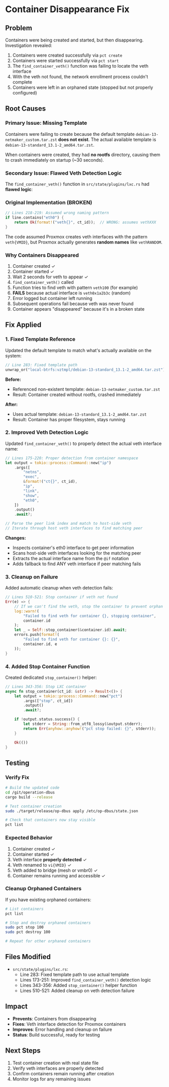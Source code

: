 # Container Disappearance Fix

## Problem
Containers were being created and started, but then disappearing. Investigation revealed:
1. Containers were created successfully via `pct create`
2. Containers were started successfully via `pct start`
3. The `find_container_veth()` function was failing to locate the veth interface
4. With the veth not found, the network enrollment process couldn't complete
5. Containers were left in an orphaned state (stopped but not properly configured)

## Root Causes

### Primary Issue: Missing Template
Containers were failing to create because the default template `debian-13-netmaker_custom.tar.zst` **does not exist**. The actual available template is `debian-13-standard_13.1-2_amd64.tar.zst`.

When containers were created, they had **no rootfs** directory, causing them to crash immediately on startup (~30 seconds).

### Secondary Issue: Flawed Veth Detection Logic
The `find_container_veth()` function in `src/state/plugins/lxc.rs` had **flawed logic**:

### Original Implementation (BROKEN)
```rust
// Lines 218-219: Assumed wrong naming pattern
if line.contains("eth0") {
    return Ok(format!("veth{}", ct_id));  // WRONG: assumes vethXXX
}
```

The code assumed Proxmox creates veth interfaces with the pattern `veth{VMID}`, but Proxmox actually generates **random names** like `vethRANDOM`.

### Why Containers Disappeared
1. Container created ✓
2. Container started ✓
3. Wait 2 seconds for veth to appear ✓
4. `find_container_veth()` called
5. Function tries to find veth with pattern `veth100` (for example)
6. **FAILS** because actual interface is `veth0x1a2b3c` (random)
7. Error logged but container left running
8. Subsequent operations fail because veth was never found
9. Container appears "disappeared" because it's in a broken state

## Fix Applied

### 1. Fixed Template Reference

Updated the default template to match what's actually available on the system:

```rust
// Line 283: Fixed template path
unwrap_or("local-btrfs:vztmpl/debian-13-standard_13.1-2_amd64.tar.zst");
```

**Before:**
- Referenced non-existent template: `debian-13-netmaker_custom.tar.zst`
- Result: Container created without rootfs, crashed immediately

**After:**
- Uses actual template: `debian-13-standard_13.1-2_amd64.tar.zst`
- Result: Container has proper filesystem, stays running

### 2. Improved Veth Detection Logic
Updated `find_container_veth()` to properly detect the actual veth interface name:

```rust
// Lines 175-220: Proper detection from container namespace
let output = tokio::process::Command::new("ip")
    .args([
        "netns",
        "exec",
        &format!("ct{}", ct_id),
        "ip",
        "link",
        "show",
        "eth0",
    ])
    .output()
    .await?;

// Parse the peer link index and match to host-side veth
// Iterate through host veth interfaces to find matching peer
```

**Changes:**
- Inspects container's eth0 interface to get peer information
- Scans host-side veth interfaces looking for the matching peer
- Extracts the actual interface name from the `@if` notation
- Adds fallback to find ANY veth interface if peer matching fails

### 3. Cleanup on Failure
Added automatic cleanup when veth detection fails:

```rust
// Lines 510-521: Stop container if veth not found
Err(e) => {
    // If we can't find the veth, stop the container to prevent orphan
    log::warn!(
        "Failed to find veth for container {}, stopping container",
        container.id
    );
    let _ = Self::stop_container(&container.id).await;
    errors.push(format!(
        "Failed to find veth for container {}: {}",
        container.id, e
    ));
}
```

### 4. Added Stop Container Function
Created dedicated `stop_container()` helper:

```rust
// Lines 343-356: Stop LXC container
async fn stop_container(ct_id: &str) -> Result<()> {
    let output = tokio::process::Command::new("pct")
        .args(["stop", ct_id])
        .output()
        .await?;

    if !output.status.success() {
        let stderr = String::from_utf8_lossy(&output.stderr);
        return Err(anyhow::anyhow!("pct stop failed: {}", stderr));
    }

    Ok(())
}
```

## Testing

### Verify Fix
```bash
# Build the updated code
cd /git/operation-dbus
cargo build --release

# Test container creation
sudo ./target/release/op-dbus apply /etc/op-dbus/state.json

# Check that containers now stay visible
pct list
```

### Expected Behavior
1. Container created ✓
2. Container started ✓
3. Veth interface **properly detected** ✓
4. Veth renamed to `vi{VMID}` ✓
5. Veth added to bridge (mesh or vmbr0) ✓
6. Container remains running and accessible ✓

### Cleanup Orphaned Containers
If you have existing orphaned containers:

```bash
# List containers
pct list

# Stop and destroy orphaned containers
sudo pct stop 100
sudo pct destroy 100

# Repeat for other orphaned containers
```

## Files Modified
- `src/state/plugins/lxc.rs`:
  - Line 283: Fixed template path to use actual template
  - Lines 173-251: Improved `find_container_veth()` detection logic
  - Lines 343-356: Added `stop_container()` helper function
  - Lines 510-521: Added cleanup on veth detection failure

## Impact
- **Prevents**: Containers from disappearing
- **Fixes**: Veth interface detection for Proxmox containers
- **Improves**: Error handling and cleanup on failure
- **Status**: Build successful, ready for testing

## Next Steps
1. Test container creation with real state file
2. Verify veth interfaces are properly detected
3. Confirm containers remain running after creation
4. Monitor logs for any remaining issues

